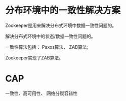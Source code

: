 
# 分布环境中的一致性解决方案


Zookeeper是用来解决分布式环境中数据一致性问题的。

解决分布式环境中的状态/数据一致性问题的。

一致性算法包括： Paxos算法、 ZAB算法;

Zookeeper实现了ZAB算法。


# CAP
一致性、高可用性、 网络分裂容错性

